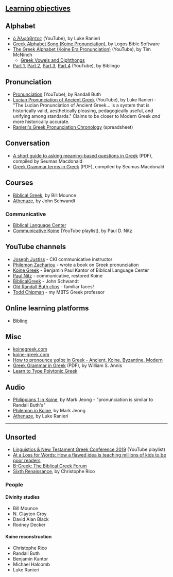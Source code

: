 ## [Learning objectives](LEARNING_OBJECTIVES.md)

## Alphabet

* [ὁ Ἀλφάβητος](https://www.youtube.com/watch?v=pr1laRMrw64) (YouTube), by Luke Ranieri
* [Greek Alphabet Song (Koine Pronunciation)](https://www.youtube.com/watch?v=ac29qW_hrDU), by Logos Bible Software
* [The Greek Alphabet (Koine Era Pronunciation)](https://www.youtube.com/watch?v=94B26pJM2fg) (YouTube), by Tim McNinch
  * [Greek Vowels and Diphthongs](https://www.youtube.com/watch?v=MyQk8Nz2qwE)
* [Part 1](https://www.youtube.com/watch?v=duHaoX4x7sg), [Part 2](https://www.youtube.com/watch?v=KNrX5CyoSok), [Part 3](https://www.youtube.com/watch?v=VQANoG5p1I0), [Part 4](https://www.youtube.com/watch?v=JqNnB-qwadM)  (YouTube), by Biblingo

## Pronunciation

* [Pronunciation](https://www.youtube.com/watch?v=VWOjBulEyrs) (YouTube), by Randall Buth
* [Lucian Pronunciation of Ancient Greek](https://www.youtube.com/watch?v=Dt9z5Gvp3MM) (YouTube), by Luke Ranieri - "The Lucian Pronunciation of Ancient Greek... is a system that is historically valid, aesthetically pleasing, pedagogically useful, and unifying among standards." Claims to be closer to Modern Greek _and_ more historically accurate.
* [Ranieri's Greek Pronunciation Chronology](https://docs.google.com/spreadsheets/d/1fv46XgPPJy-ky9FUSApiemOVmtc8i6q7ZL5XkqtmMWA/edit#gid=1919026778) (spreadsheet)

## Conversation

* [A short guide to asking meaning-based questions in Greek](https://thepatrologist.com/2020/08/12/greek-question-words-for-talking-about-stuff/) (PDF), compiled by Seumas Macdonald
* [Greek Grammar terms in Greek](https://thepatrologist.com/2020/07/21/a-cheat-sheet-for-greek-grammar-terms/) (PDF), compiled by Seumas Macdonald

## Courses

* [Biblical Greek](https://www.biblicaltraining.org/biblical-greek/william-mounce), by Bill Mounce
* [Athenaze](https://athenaze.com/introduction/), by John Schwandt

### Communicative

* [Biblical Language Center](https://www.biblicallanguagecenter.com/)
* [Communicative Koine](https://www.youtube.com/playlist?list=PLpxcmJ23ymcWL0Hx5kndU1zS5m6iQFL_8) (YouTube playlist), by Paul D. Nitz

## YouTube channels

* [Joseph Justiss](https://www.youtube.com/user/Xianhedonist/videos) - CKI communicative instructor
* [Philemon Zachariou](https://www.youtube.com/channel/UC6jAo7vwbwGPHzSfKN5B9NA) - wrote a book on Greek pronunciation
* [Koine Greek](https://www.youtube.com/channel/UCJqNqmXwm_Rr-cORhNBq6Xw) - Benjamin Paul Kantor of Biblical Language Center
* [Paul Nitz](https://www.youtube.com/channel/UC9DOj8F2WXeog9SBWMcMW6Q) - communicative, restored Koine
* [BiblicalGreek](https://www.youtube.com/user/BiblicalGreek/videos) - John Schwandt
* [Old Randall Buth clips](https://www.youtube.com/watch?v=zXIQXzRatTM) - familiar faces!
* [Todd Chipman](https://www.youtube.com/user/toddchips/videos) - my MBTS Greek professor

## Online learning platforms

* [Bibling](https://bibling.org/)

## Misc

* [koinegreek.com](https://www.koinegreek.com/)
* [koine-greek.com](https://koine-greek.com/)
* [How to pronounce χαῖρε in Greek - Ancient, Koine, Byzantine, Modern](https://www.youtube.com/watch?v=yCv5dK1DOgw)
* [Greek Grammar in Greek](http://scholiastae.org/docs/el/greek_grammar_in_greek.pdf) (PDF), by William S. Annis
* [Learn to Type Polytonic Greek](https://greektyping.com/)


## Audio

* [Philippians 1 in Koine](https://archive.org/details/philippians01), by Mark Jeong - "pronunciation is similar to Randall Buth's"
* [Philemon in Koine](https://archive.org/details/philemon_201912), by Mark Jeong
* [Athenaze](https://www.youtube.com/watch?v=rsKhcHpYk00), by Luke Ranieri

---

## Unsorted

* [Linguistics & New Testament Greek Conference 2019](https://www.youtube.com/playlist?list=PL2DisXS8LigZjkwFHQrEF81hD7XwWzIy0) (YouTube playlist)
* [At a Loss for Words: How a flawed idea is teaching millions of kids to be poor readers](https://www.apmreports.org/episode/2019/08/22/whats-wrong-how-schools-teach-reading)
* [B-Greek: The Biblical Greek Forum](https://www.ibiblio.org/bgreek/forum/index.php)
* [Sixth Renaissance](https://www.youtube.com/watch?v=-ZwJKvvdQTI), by Christophe Rico

### People

#### Divinity studies

* Bill Mounce
* N. Clayton Croy
* David Alan Black
* Rodney Decker

#### Koine reconstruction

* Christophe Rico
* Randall Buth
* Benjamin Kantor
* Michael Halcomb
* Luke Ranieri
